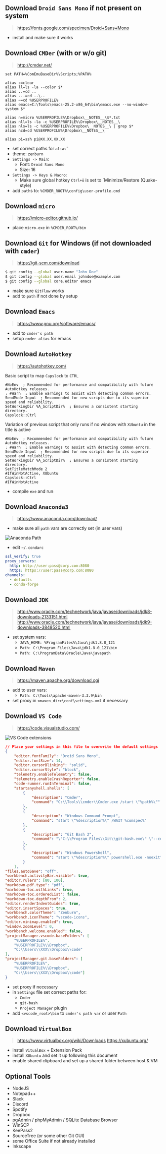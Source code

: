 ## Download `Droid Sans Mono` if not present on system
> https://fonts.google.com/specimen/Droid+Sans+Mono
- install and make sure it works

## Download `CMDer` (with or w/o git)
> http://cmder.net/
```
set PATH=%ConEmuBaseDir%\Scripts;%PATH%
 
alias c=clear
alias ll=ls -la --color $*
alias ..=cd ..
alias ...=cd ..\..
alias ~=cd %USERPROFILE%
alias emacs=C:\Tools\emacs-25.2-x86_64\bin\emacs.exe --no-window-system $*
 
alias n=micro %USERPROFILE%\Dropbox\__NOTES__\$*.txt
alias nll=ls -la -c %USERPROFILE%\Dropbox\__NOTES__\
alias nls=ls -c %USERPROFILE%\Dropbox\__NOTES__\ | grep $*
alias ncd=cd %USERPROFILE%\Dropbox\__NOTES__\
 
alias pi=ssh pi@XX.XX.XX.XX
```
- set correct paths for `alias`'
- theme: `zenburn`
- `Settings -> Main`:
    - Font: `Droid Sans Mono`
    - Size: 16
- `Settings -> Keys & Macro`:
    - Make sure global hotkey `Ctrl+ö` is set to `Minimize/Restore (Quake-style)
- add `path`s to: `%CMDER_ROOT%\config\user-profile.cmd`

## Download `micro`
> https://micro-editor.github.io/
- place `micro.exe` in `%CMDER_ROOT%/bin`

## Download `Git` for Windows (if not downloaded with `cmder`)
> https://git-scm.com/download
```sh
$ git config --global user.name "John Doe"
$ git config --global user.email johndoe@example.com
$ git config --global core.editor emacs
```
- make sure `GitFlow` works
- add to `path` if not done by setup

## Download `Emacs`
> https://www.gnu.org/software/emacs/
- add to `cmder's path`
- setup `cmder alias` for emacs

## Download `AutoHotkey`
> https://autohotkey.com/

Basic script to map `Capslock` to `CTRL`
```autohotkey
#NoEnv  ; Recommended for performance and compatibility with future AutoHotkey releases.
; #Warn  ; Enable warnings to assist with detecting common errors.
SendMode Input  ; Recommended for new scripts due to its superior speed and reliability.
SetWorkingDir %A_ScriptDir%  ; Ensures a consistent starting directory.
Capslock::Ctrl
```

Variation of previous script that only runs if no window with `XUbuntu` in the title is active
```autohotkey
#NoEnv  ; Recommended for performance and compatibility with future AutoHotkey releases.
; #Warn  ; Enable warnings to assist with detecting common errors.
SendMode Input  ; Recommended for new scripts due to its superior speed and reliability.
SetWorkingDir %A_ScriptDir%  ; Ensures a consistent starting directory.
SetTitleMatchMode 2
#IfWinNotActive, XUbuntu
Capslock::Ctrl
#IfWinNotActive
```
- compile `exe` and run

## Download `Anaconda3`
> https://www.anaconda.com/download/
- make sure all `path` vars are correctly set (in user vars)

![Anaconda Path](https://github.com/bk-m/workspace/blob/master/anaconda_path.PNG)

- edit `~/.condarc`
```yaml
ssl_verify: true
proxy_servers:
  http: http://user:pass@corp.com:8080
  https: https://user:pass@corp.com:8080
channels:
  - defaults
  - conda-forge
```

## Download `JDK`
> http://www.oracle.com/technetwork/java/javase/downloads/jdk8-downloads-2133151.html  
> http://www.oracle.com/technetwork/java/javase/downloads/jdk9-downloads-3848520.html

- set system vars:
    - `JAVA_HOME: %ProgramFiles%\Java\jdk1.8.0_121`
    - `Path: C:\Program Files\Java\jdk1.8.0_121\bin`
    - `Path: C:\ProgramData\Oracle\Java\javapath`

## Download `Maven`
> https://maven.apache.org/download.cgi

- add to user vars:
    - `Path: C:\Tools\apache-maven-3.3.9\bin`
- set proxy in `<maven_dir>\conf\settings.xml` if necessary

## Download `VS Code`
> https://code.visualstudio.com/

![VS Code extensions](https://github.com/bk-m/workspace/blob/master/vscode_extensions.PNG)

```json
// Place your settings in this file to overwrite the default settings
{
    "editor.fontFamily": "Droid Sans Mono",
    "editor.fontSize": 14,
    "editor.cursorBlinking": "solid",
    "editor.cursorStyle": "block",
    "telemetry.enableTelemetry": false,
    "telemetry.enableCrashReporter": false,
    "code-runner.runInTerminal": false,
    "startanyshell.shells": [
        {
            "description": "Cmder",
            "command": "C:\\Tools\\cmder\\Cmder.exe /start \"%path%\""
        },
        {
            "description": "Windows Command Prompt",
            "command": "start \"%description%\" /WAIT %comspec%"
        },
        {
            "description": "Git Bash 2",
            "command": "\"C:\\Program Files\\Git\\git-bash.exe\" \"--cd=%path%\""
        },
        {
            "description": "Windows Powershell",
            "command": "start \"%description%\" powershell.exe -noexit"
        }
    ],
"files.autoSave": "off",
"workbench.activityBar.visible": true,
"editor.rulers": [80, 100],
"markdown-pdf.type": "pdf",
"markdown-toc.withLinks": true,
"markdown-toc.orderedList": false,
"markdown-toc.depthFrom": 2,
"editor.renderIndentGuides": true,
"editor.insertSpaces": true,
"workbench.colorTheme": "Zenburn",
"workbench.iconTheme": "vscode-icons",
"editor.minimap.enabled": true,
"window.zoomLevel": 0,
"workbench.welcome.enabled": false,
"projectManager.vscode.baseFolders": [
    "%USERPROFILE%",
    "%USERPROFILE%\\Dropbox",
    "C:\\Users\\XXX\\Dropbox\\code"
],
"projectManager.git.baseFolders": [
    "%USERPROFILE%",
    "%USERPROFILE%\\Dropbox",
    "C:\\Users\\XXX\\Dropbox\\code"]
}
```
- set proxy if necessary
- in `Settings` file set correct paths for:
    - `Cmder`
    - `git-bash`
    - `Project Manager` plugin
- add `<vscode_root>\bin` to `cmder's path var` or user `Path`

## Download `VirtualBox`
> https://www.virtualbox.org/wiki/Downloads
> https://xubuntu.org/

- install `VitualBox` + Extension Pack
- install `XUbuntu` and set it up following this document
- enable shared clipboard and set up a shared folder between host & VM

## Optional Tools
- NodeJS
- Notepad++
- Slack
- Discord
- Spotify
- Dropbox
- pgAdmin / phpMyAdmin / SQLite Database Browser
- WinSCP
- KeePass2
- SourceTree (or some other Git GUI)
- some Office Suite if not already installed
- Inkscape